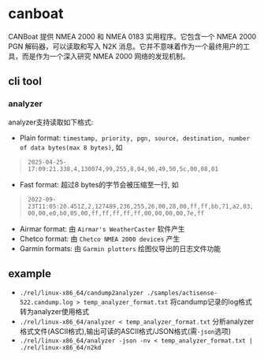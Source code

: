 # canboat

CANBoat 提供 NMEA 2000 和 NMEA 0183 实用程序。它包含一个 NMEA 2000 PGN 解码器，可以读取和写入 N2K 消息。它并不意味着作为一个最终用户的工具，而是作为一个深入研究 NMEA 2000 网络的发现机制。

## cli tool

### analyzer

analyzer支持读取如下格式:
- Plain format: `timestamp, priority, pgn, source, destination, number of data bytes(max 8 bytes)`, 如
> `2025-04-25-17:09:21.338,4,130074,99,255,8,04,96,49,50,5c,00,08,01`
- Fast format: 超过8 bytes的字节会被压缩至一行, 如
> `2022-09-23T11:05:20.451Z,2,127489,236,255,26,00,28,00,ff,ff,bb,71,a2,03,00,00,e0,b0,05,00,ff,ff,ff,ff,ff,00,00,00,00,7e,ff`
- Airmar format: 由 `Airmar's WeatherCaster` 软件产生
- Chetco format: 由 `Chetco NMEA 2000 devices` 产生
- Garmin formats: 由 `Garmin plotters` 绘图仪导出的日志文件功能

## example

- `./rel/linux-x86_64/candump2analyzer ./samples/actisense-522.candump.log > temp_analyzer_format.txt` 将candump记录的log格式转为analyzer使用格式
- `./rel/linux-x86_64/analyzer < temp_analyzer_format.txt` 分析analyzer格式文件(ASCII格式),输出可读的ASCII格式/JSON格式(需`-json`选项)
- `./rel/linux-x86_64/analyzer -json -nv < temp_analyzer_format.txt | ./rel/linux-x86_64/n2kd`